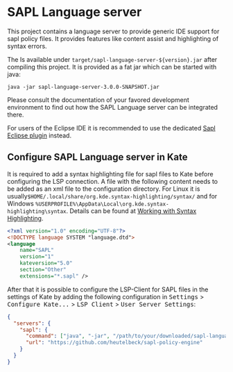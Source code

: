 # SAPL Language server

This project contains a language server to provide generic IDE support for sapl policy files.
It provides features like content assist and highlighting of syntax errors.

The Is available under `target/sapl-language-server-${version}.jar` after compiling this project.
It is provided as a fat jar which can be started with java:
```shell
java -jar sapl-language-server-3.0.0-SNAPSHOT.jar
```

Please consult the documentation of your favored development environment to find out how the SAPL Language server can
be integrated there.

For users of the Eclipse IDE it is recommended to use the dedicated
[Sapl Eclipse plugin](https://marketplace.eclipse.org/content/sapl-eclipse-plug) instead.


## Configure SAPL Language server in Kate

It is required to add a syntax highlighting file for sapl files to Kate before configuring the LSP connection.
A file with the following content needs to be added as an xml file to the configuration directory.
For Linux it is usually`$HOME/.local/share/org.kde.syntax-highlighting/syntax/` and for Windows
`%USERPROFILE%\AppData\Local\org.kde.syntax-highlighting\syntax`.
Details can be found at [Working with Syntax Highlighting](https://docs.kde.org/stable5/en/kate/katepart/highlight.html).

```xml
<?xml version="1.0" encoding="UTF-8"?>
<!DOCTYPE language SYSTEM "language.dtd">
<language
    name="SAPL"
    version="1"
    kateversion="5.0"
    section="Other"
    extensions="*.sapl" />
```

After that it is possible to configure the LSP-Client for SAPL files in the settings of Kate by adding the following
configuration in
<kbd>Settings</kbd> > <kbd>Configure Kate...</kbd> > <kbd>LSP Client</kbd> > <kbd>User Server Settings</kbd>:

```json
{
  "servers": {
    "sapl": {
      "command": ["java", "-jar", "/path/to/your/downloaded/sapl-language-server-3.0.0-SNAPSHOT.jar"],
      "url": "https://github.com/heutelbeck/sapl-policy-engine"
    }
  }
}
```
